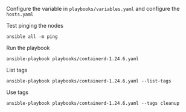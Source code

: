 Configure the variable in `playbooks/variables.yaml` and configure the `hosts.yaml`

Test pinging the nodes
```
ansible all -m ping
```

Run the playbook
```
ansible-playbook playbooks/containerd-1.24.6.yaml
```

List tags
```
ansible-playbook playbooks/containerd-1.24.6.yaml --list-tags
```

Use tags
```
ansible-playbook playbooks/containerd-1.24.6.yaml --tags cleanup
```
